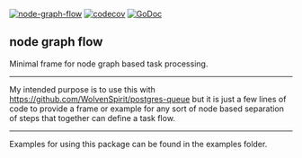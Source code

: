 [![node-graph-flow](https://github.com/WolvenSpirit/node-graph-flow/actions/workflows/go.yml/badge.svg)](https://github.com/WolvenSpirit/node-graph-flow/actions/workflows/go.yml) [![codecov](https://codecov.io/gh/WolvenSpirit/node-graph-flow/branch/main/graph/badge.svg?token=hDXMUdD4L1)](https://codecov.io/gh/WolvenSpirit/node-graph-flow)
[![GoDoc](http://img.shields.io/badge/go-documentation-blue.svg?style=flat-square)](https://pkg.go.dev/github.com/WolvenSpirit/node-graph-flow)

## node graph flow

Minimal frame for node graph based task processing.

---

My intended purpose is to use this with https://github.com/WolvenSpirit/postgres-queue but it is just a few lines of code to provide a frame or example for any sort of node based separation of steps that together can define a task flow.

---

Examples for using this package can be found in the examples folder.
